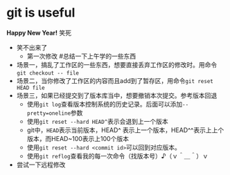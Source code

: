 # git is useful
**Happy New Year!**
笑死
- 笑不出来了
  - 第一次修改
#总结一下上午学的一些东西
- 场景一，搞乱了工作区的一些东西，想要直接丢弃工作区的修改时。用命令`git checkout -- file`
- 场景二，当你修改了工作区的内容而且add到了暂存区，用命令`git reset HEAD file`
- 场景三，如果已经提交到了版本库当中，想要撤销本次提交。参考版本回退
  - 使用`git log`查看版本控制系统的历史记录。后面可以添加`--pretty=oneline`参数
  - 使用`git reset --hard HEAD^`表示会退到上一个版本
  - git中，`HEAD`表示当前版本，HEAD^ 表示上一个版本，HEAD^^表示上上个版本，而HEAD~100表示上100个版本
  - 使用`git reset --hard <commit id>`可以回到对应版本。
  - 使用`git reflog`查看我的每一次命令（找版本号）♪（ｖ＾＿＾）ｖ
- 尝试一下远程修改
